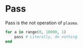 # Pass

Pass is the not operation of `plasma`.

```ruby
for a in range(0, 10000, 1)
    pass # Literally, do nothing
end
```